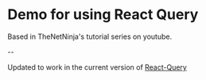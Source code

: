 # Demo for using React Query 
Based in TheNetNinja's tutorial series on youtube. 

--

Updated to work in the current version of [React-Query](https://react-query.tanstack.com)
